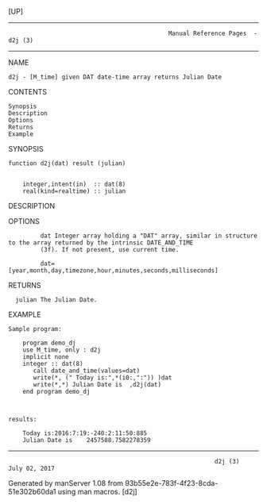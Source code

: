 [UP]

-----------------------------------------------------------------------------------------------------------------------------------
                                                 Manual Reference Pages  - d2j (3)
-----------------------------------------------------------------------------------------------------------------------------------
                                                                 
NAME

    d2j - [M_time] given DAT date-time array returns Julian Date

CONTENTS

    Synopsis
    Description
    Options
    Returns
    Example

SYNOPSIS

    function d2j(dat) result (julian)


        integer,intent(in)  :: dat(8)
        real(kind=realtime) :: julian



DESCRIPTION

OPTIONS

             dat Integer array holding a "DAT" array, similar in structure to the array returned by the intrinsic DATE_AND_TIME
             (3f). If not present, use current time.

             dat=[year,month,day,timezone,hour,minutes,seconds,milliseconds]

RETURNS

      julian The Julian Date.

EXAMPLE

    Sample program:

        program demo_dj
        use M_time, only : d2j
        implicit none
        integer :: dat(8)
           call date_and_time(values=dat)
           write(*, (" Today is:",*(i0:,":")) )dat
           write(*,*) Julian Date is  ,d2j(dat)
        end program demo_dj



    results:

        Today is:2016:7:19:-240:2:11:50:885
        Julian Date is    2457588.7582278359



-----------------------------------------------------------------------------------------------------------------------------------

                                                              d2j (3)                                                 July 02, 2017

Generated by manServer 1.08 from 93b55e2e-783f-4f23-8cda-51e302b60da1 using man macros.
                                                               [d2j]
